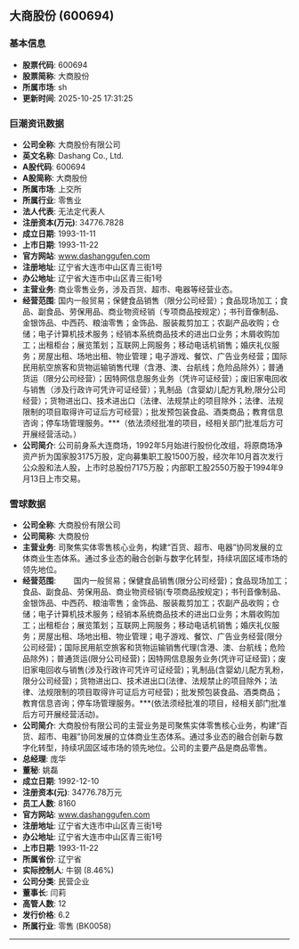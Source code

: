 ## 大商股份 (600694)

### 基本信息

- **股票代码**: 600694
- **股票简称**: 大商股份
- **所属市场**: sh
- **更新时间**: 2025-10-25 17:31:25

### 巨潮资讯数据

- **公司全称**: 大商股份有限公司
- **英文名称**: Dashang Co., Ltd.
- **A股代码**: 600694
- **A股简称**: 大商股份
- **所属市场**: 上交所
- **所属行业**: 零售业
- **法人代表**: 无法定代表人
- **注册资本(万元)**: 34776.7828
- **成立日期**: 1993-11-11
- **上市日期**: 1993-11-22
- **官方网站**: www.dashanggufen.com
- **注册地址**: 辽宁省大连市中山区青三街1号
- **办公地址**: 辽宁省大连市中山区青三街1号
- **主营业务**: 商业零售业务，涉及百货、超市、电器等经营业态。
- **经营范围**: 国内一般贸易；保健食品销售（限分公司经营）；食品现场加工；食品、副食品、劳保用品、商业物资经销（专项商品按规定）；书刊音像制品、金银饰品、中西药、粮油零售；金饰品、服装裁剪加工；农副产品收购；仓储；电子计算机技术服务；经销本系统商品技术的进出口业务；木屑收购加工；出租柜台；展览策划；互联网上网服务；移动电话机销售；婚庆礼仪服务；房屋出租、场地出租、物业管理；电子游戏、餐饮、广告业务经营；国际民用航空旅客和货物运输销售代理（含港、澳、台航线；危险品除外）；普通货运（限分公司经营）；因特网信息服务业务（凭许可证经营）；废旧家电回收与销售（涉及行政许可凭许可证经营）；乳制品（含婴幼儿配方乳粉,限分公司经营）；货物进出口、技术进出口（法律、法规禁止的项目除外；法律、法规限制的项目取得许可证后方可经营）；批发预包装食品、酒类商品；教育信息咨询；停车场管理服务。***（依法须经批准的项目，经相关部门批准后方可开展经营活动。）
- **公司简介**: 公司前身系大连商场，1992年5月始进行股份化改组，将原商场净资产折为国家股3175万股，定向募集职工股1500万股，经次年10月首次发行公众股和法人股，上市时总股份7175万股；内部职工股2550万股于1994年9月13日上市交易。

### 雪球数据

- **公司全称**: 大商股份有限公司
- **公司简称**: 大商股份
- **主营业务**: 司聚焦实体零售核心业务，构建“百货、超市、电器”协同发展的立体商业生态体系。通过多业态的融合创新与数字化转型，持续巩固区域市场的领先地位。
- **经营范围**: 　　国内一般贸易；保健食品销售(限分公司经营)；食品现场加工；食品、副食品、劳保用品、商业物资经销(专项商品按规定)；书刊音像制品、金银饰品、中西药、粮油零售；金饰品、服装裁剪加工；农副产品收购；仓储；电子计算机技术服务；经销本系统商品技术的进出口业务；木屑收购加工；出租柜台；展览策划；互联网上网服务；移动电话机销售；婚庆礼仪服务；房屋出租、场地出租、物业管理；电子游戏、餐饮、广告业务经营(限分公司经营)；国际民用航空旅客和货物运输销售代理(含港、澳、台航线；危险品除外)；普通货运(限分公司经营)；因特网信息服务业务(凭许可证经营)；废旧家电回收与销售(涉及行政许可凭许可证经营)；乳制品(含婴幼儿配方乳粉，限分公司经营)；货物进出口、技术进出口(法律、法规禁止的项目除外；法律、法规限制的项目取得许可证后方可经营)；批发预包装食品、酒类商品；教育信息咨询；停车场管理服务。***(依法须经批准的项目，经相关部门批准后方可开展经营活动)。
- **公司简介**: 大商股份有限公司的主营业务是司聚焦实体零售核心业务，构建“百货、超市、电器”协同发展的立体商业生态体系。通过多业态的融合创新与数字化转型，持续巩固区域市场的领先地位。公司的主要产品是商品零售。
- **总经理**: 庞华
- **董秘**: 姚磊
- **成立日期**: 1992-12-10
- **注册资本(元)**: 34776.78万元
- **员工人数**: 8160
- **官方网站**: www.dashanggufen.com
- **注册地址**: 辽宁省大连市中山区青三街1号
- **办公地址**: 辽宁省大连市中山区青三街1号
- **上市日期**: 1993-11-22
- **所属省份**: 辽宁省
- **实际控制人**: 牛钢 (8.46%)
- **公司分类**: 民营企业
- **董事长**: 闫莉
- **高管人数**: 12
- **发行价格**: 6.2
- **所属行业**: 零售 (BK0058)

---